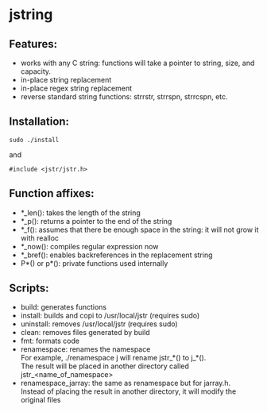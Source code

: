 # jstring

## Features:

- works with any C string: functions will take a pointer to string, size, and capacity.
- in-place string replacement
- in-place regex string replacement
- reverse standard string functions: strrstr, strrspn, strrcspn, etc.

## Installation:

```
sudo ./install
```
and
```
#include <jstr/jstr.h>
```

## Function affixes: 

- \*\_len(): takes the length of the string
- \*\_p(): returns a pointer to the end of the string
- \*\_f(): assumes that there be enough space in the string: it will not grow it with realloc
- \*\_now(): compiles regular expression now
- \*\_bref(): enables backreferences in the replacement string
- P\*() or p\*(): private functions used internally

## Scripts:

- build: generates functions
- install: builds and copi to /usr/local/jstr (requires sudo)
- uninstall: removes /usr/local/jstr (requires sudo)
- clean: removes files generated by build
- fmt: formats code
- renamespace: renames the namespace<br>
For example, ./renamespace j will rename jstr\_\*() to j\_\*().<br>
The result will be placed in another directory called jstr\_\<name\_of\_namespace\>
- renamespace\_jarray: the same as renamespace but for jarray.h.<br>
Instead of placing the result in another directory, it will modify the original files
